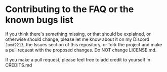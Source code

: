 # Contributing to the FAQ or the known bugs list
If you think there's something missing, or that should be explained, or otherwise should change, please let me know about it on my Discord `Jux#2213`, the Issues section of this repository, or fork the project and make a pull request with the proposed changes. Do NOT change LICENSE.md.

If you make a pull request, please feel free to add credit to yourself in CREDITS.md